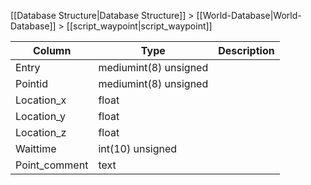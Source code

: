 [[Database Structure|Database Structure]] > [[World-Database|World-Database]] > [[script_waypoint|script_waypoint]]

Column | Type | Description
--- | --- | ---
Entry | mediumint(8) unsigned | 
Pointid | mediumint(8) unsigned | 
Location_x | float | 
Location_y | float | 
Location_z | float | 
Waittime | int(10) unsigned | 
Point_comment | text | 
